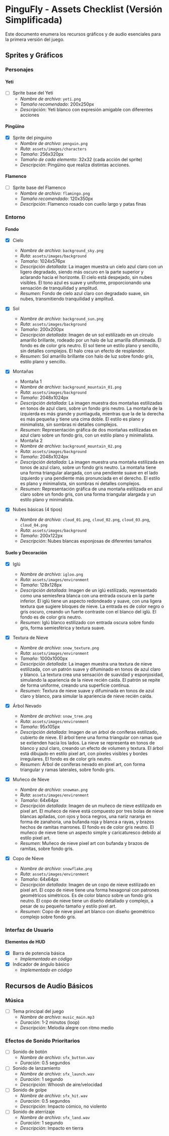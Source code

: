 # PinguFly - Assets Checklist (Versión Simplificada)

Este documento enumera los recursos gráficos y de audio esenciales para la primera versión del juego.

## Sprites y Gráficos

### Personajes

#### Yeti
- [ ] Sprite base del Yeti
  - *Nombre de archivo*: `yeti.png`
  - *Tamaño recomendado*: 200x250px
  - *Descripción*: Yeti blanco con expresión amigable con diferentes acciones

#### Pingüino
- [X] Sprite del pinguino
  - *Nombre de archivo*: `penguin.png`
  - *Ruta*: `assets/images/characters`
  - *Tamaño*: 256x320px
  - *Tamaño de cada elemento*: 32x32 (cada acción del sprite)
  - *Descripción*: Pingüino que realiza distintas acciones.

#### Flamenco
- [ ] Sprite base del Flamenco
  - *Nombre de archivo*: `flamingo.png`
  - *Tamaño recomendado*: 120x350px
  - *Descripción*: Flamenco rosado con cuello largo y patas finas

### Entorno

#### Fondo
- [X] Cielo
  - *Nombre de archivo*: `background_sky.png`
  - *Ruta*: `assets/images/background`
  - *Tamaño*: 1024x576px
  - *Descripción detallada*: La imagen muestra un cielo azul claro con un ligero degradado, siendo más oscuro en la parte superior y aclarando hacia el horizonte. El cielo está despejado, sin nubes visibles. El tono azul es suave y uniforme, proporcionando una sensación de tranquilidad y amplitud.
  - *Resumen*: Fondo de cielo azul claro con degradado suave, sin nubes, transmitiendo tranquilidad y amplitud.

- [X] Sol
  - *Nombre de archivo*: `background_sun.png`
  - *Ruta*: `assets/images/background`
  - *Tamaño*: 200x200px
  - *Descripción detallada*: Imagen de un sol estilizado en un círculo amarillo brillante, rodeado por un halo de luz amarilla difuminada. El fondo es de color gris neutro. El sol tiene un estilo plano y sencillo, sin detalles complejos. El halo crea un efecto de resplandor.
  - *Resumen*: Sol amarillo brillante con halo de luz sobre fondo gris, estilo plano y sencillo.

- [X] Montañas
  - Montaña 1
  - *Nombre de archivo*: `background_mountain_01.png`
  - *Ruta*: `assets/images/background`
  - *Tamaño*: 2048x1024px
  - *Descripción detallada*: La imagen muestra dos montañas estilizadas en tonos de azul claro, sobre un fondo gris neutro. La montaña de la izquierda es más grande y puntiaguda, mientras que la de la derecha es más pequeña y tiene una cima doble. El estilo es plano y minimalista, sin sombras ni detalles complejos.
  - *Resumen*: Representación gráfica de dos montañas estilizadas en azul claro sobre un fondo gris, con un estilo plano y minimalista.
  - Montaña 2
  - *Nombre de archivo*: `background_mountain_02.png`
  - *Ruta*: `assets/images/background`
  - *Tamaño*: 2048x1024px
  - *Descripción detallada*: La imagen muestra una montaña estilizada en tonos de azul claro, sobre un fondo gris neutro. La montaña tiene una forma triangular alargada, con una pendiente suave en el lado izquierdo y una pendiente más pronunciada en el derecho. El estilo es plano y minimalista, sin sombras ni detalles complejos.
  - *Resumen*: Representación gráfica de una montaña estilizada en azul claro sobre un fondo gris, con una forma triangular alargada y un estilo plano y minimalista.

- [X] Nubes básicas (4 tipos)
  - *Nombre de archivo*: `cloud_01.png`, `cloud_02.png`, `cloud_03.png`, `cloud_04.png`
  - *Ruta*: `assets/images/background`
  - *Tamaño*: 200x122px
  - *Descripción*: Nubes blancas esponjosas de diferentes tamaños

#### Suelo y Decoración
- [X] Iglú
  - *Nombre de archivo*: `igloo.png`
  - *Ruta*: `assets/images/environment`
  - *Tamaño*: 128x128px
  - *Descripción detallada*: Imagen de un iglú estilizado, representado como una semiesfera blanca con una entrada oscura en la parte inferior. El iglú tiene un aspecto redondeado y suave, con una ligera textura que sugiere bloques de nieve. La entrada es de color negro o gris oscuro, creando un fuerte contraste con el blanco del iglú. El fondo es de color gris neutro.
  - *Resumen*: Iglú blanco estilizado con entrada oscura sobre fondo gris, forma semiesférica y textura suave.

- [X] Textura de Nieve
  - *Nombre de archivo*: `snow_texture.png`
  - *Ruta*: `assets/images/environment`
  - *Tamaño*: 1000x1000px
  - *Descripción detallada*: La imagen muestra una textura de nieve estilizada, con un patrón suave y difuminado en tonos de azul claro y blanco. La textura crea una sensación de suavidad y esponjosidad, simulando la apariencia de la nieve recién caída. El patrón se repite de forma uniforme, creando una superficie continua.
  - *Resumen*: Textura de nieve suave y difuminada en tonos de azul claro y blanco, para simular la apariencia de nieve recién caída.

- [X] Árbol Nevado
  - *Nombre de archivo*: `snow_tree.png`
  - *Ruta*: `assets/images/environment`
  - *Tamaño*: 95x105px
  - *Descripción detallada*: Imagen de un árbol de coníferas estilizado, cubierto de nieve. El árbol tiene una forma triangular con ramas que se extienden hacia los lados. La nieve se representa en tonos de blanco y azul claro, creando un efecto de volumen y textura. El árbol está dibujado en estilo pixel art, con píxeles visibles y bordes irregulares. El fondo es de color gris neutro.
  - *Resumen*: Árbol de coníferas nevado en pixel art, con forma triangular y ramas laterales, sobre fondo gris.

- [X] Muñeco de Nieve
  - *Nombre de archivo*: `snowman.png`
  - *Ruta*: `assets/images/environment`
  - *Tamaño*: 64x64px
  - *Descripción detallada*: Imagen de un muñeco de nieve estilizado en pixel art. El muñeco de nieve está compuesto por tres bolas de nieve blancas apiladas, con ojos y boca negros, una nariz naranja en forma de zanahoria, una bufanda roja y blanca a rayas, y brazos hechos de ramitas marrones. El fondo es de color gris neutro. El muñeco de nieve tiene un aspecto simple y caricaturesco debido al estilo pixel art.
  - *Resumen*: Muñeco de nieve pixel art con bufanda y brazos de ramitas, sobre fondo gris.

- [X] Copo de Nieve
  - *Nombre de archivo*: `snowflake.png`
  - *Ruta*: `assets/images/environment`
  - *Tamaño*: 64x64px
  - *Descripción detallada*: Imagen de un copo de nieve estilizado en pixel art. El copo de nieve tiene una forma hexagonal con patrones geométricos simétricos. Es de color blanco sobre un fondo gris neutro. El copo de nieve tiene un diseño detallado y complejo, a pesar de su pequeño tamaño y estilo pixel art.
  - *Resumen*: Copo de nieve pixel art blanco con diseño geométrico complejo sobre fondo gris.


### Interfaz de Usuario

#### Elementos de HUD
- [X] Barra de potencia básica
  - *Implementado en código*
- [X] Indicador de ángulo básico
  - *Implementado en código*

## Recursos de Audio Básicos

### Música
- [ ] Tema principal del juego
  - *Nombre de archivo*: `music_main.mp3`
  - *Duración*: 1-2 minutos (loop)
  - *Descripción*: Melodía alegre con ritmo medio

### Efectos de Sonido Prioritarios
- [ ] Sonido de botón
  - *Nombre de archivo*: `sfx_button.wav`
  - *Duración*: 0.5 segundos
- [ ] Sonido de lanzamiento
  - *Nombre de archivo*: `sfx_launch.wav`
  - *Duración*: 1 segundo
  - *Descripción*: Whoosh de aire/velocidad
- [ ] Sonido de golpe
  - *Nombre de archivo*: `sfx_hit.wav`
  - *Duración*: 0.5 segundos
  - *Descripción*: Impacto cómico, no violento
- [ ] Sonido de aterrizaje
  - *Nombre de archivo*: `sfx_land.wav`
  - *Duración*: 1 segundo
  - *Descripción*: Impacto en tierra
